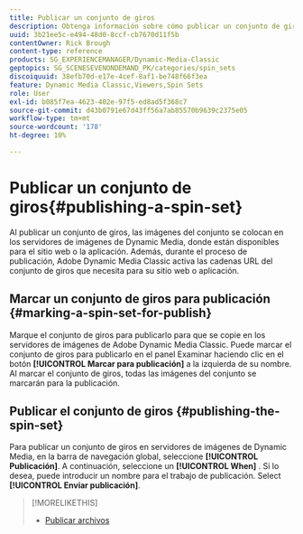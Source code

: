 ```yaml
---
title: Publicar un conjunto de giros
description: Obtenga información sobre cómo publicar un conjunto de giros desde Adobe Dynamic Media Classic.
uuid: 3b21ee5c-e494-48d0-8ccf-cb7670d11f5b
contentOwner: Rick Brough
content-type: reference
products: SG_EXPERIENCEMANAGER/Dynamic-Media-Classic
geptopics: SG_SCENESEVENONDEMAND_PK/categories/spin_sets
discoiquuid: 38efb70d-e17e-4cef-8af1-be748f66f3ea
feature: Dynamic Media Classic,Viewers,Spin Sets
role: User
exl-id: b085f7ea-4623-402e-97f5-ed8ad5f368c7
source-git-commit: d43b0791e67d43ff56a7ab85570b9639c2375e05
workflow-type: tm+mt
source-wordcount: '178'
ht-degree: 10%

---
```


# Publicar un conjunto de giros{#publishing-a-spin-set}

Al publicar un conjunto de giros, las imágenes del conjunto se colocan en los servidores de imágenes de Dynamic Media, donde están disponibles para el sitio web o la aplicación. Además, durante el proceso de publicación, Adobe Dynamic Media Classic activa las cadenas URL del conjunto de giros que necesita para su sitio web o aplicación.

## Marcar un conjunto de giros para publicación {#marking-a-spin-set-for-publish}

Marque el conjunto de giros para publicarlo para que se copie en los servidores de imágenes de Adobe Dynamic Media Classic. Puede marcar el conjunto de giros para publicarlo en el panel Examinar haciendo clic en el botón **[!UICONTROL Marcar para publicación]** a la izquierda de su nombre. Al marcar el conjunto de giros, todas las imágenes del conjunto se marcarán para la publicación.

## Publicar el conjunto de giros {#publishing-the-spin-set}

Para publicar un conjunto de giros en servidores de imágenes de Dynamic Media, en la barra de navegación global, seleccione **[!UICONTROL Publicación]**. A continuación, seleccione un **[!UICONTROL When]** . Si lo desea, puede introducir un nombre para el trabajo de publicación. Select **[!UICONTROL Enviar publicación]**.

>[!MORELIKETHIS]
>
>* [Publicar archivos](publishing-files.md#publishing_files)

